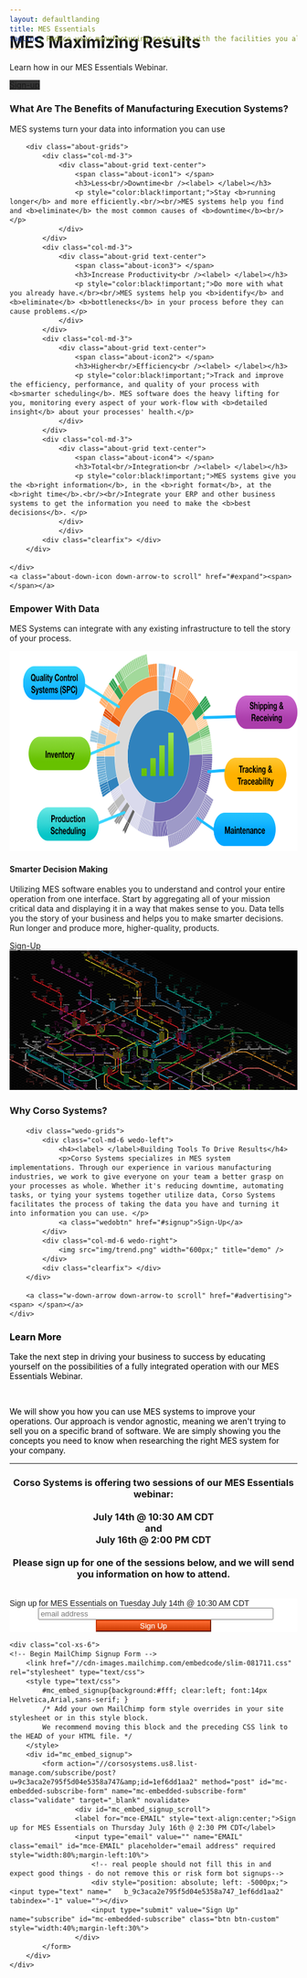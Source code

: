```yaml
---
layout: defaultlanding
title: MES Essentials
tagline: Reduce your manufacturing costs 30% with the facilities you already have.
---
```


<div id="top" class="bg" style="margin-top:-75px;">
	<div class="header-info text-center">		
		<div class="container">
			<h1><span> </span><label>MES</label> Maximizing Results<span> </span></h1>
			<p>Learn how in our MES Essentials Webinar.</p>
			<a class="big-btn" href="#signup" style="background:#333333;">Sign-up</a>
			<label class="mouse-divice"> </label>
		</div>
	</div>
</div> 

<div class="clearfix"> </div>

<div id="about" class="about">
	<div class="container">
		<div class="about-head text-center">
			<h3>What Are The <span>Benefits </span>of <span>Manufacturing Execution Systems?</span></h3>
			<p>MES systems turn your data into information you can use</p>
		</div>
					
		<div class="about-grids">
			<div class="col-md-3">
				<div class="about-grid text-center">
					<span class="about-icon1"> </span>
					<h3>Less<br/>Downtime<br /><label> </label></h3>
					<p style="color:black!important;">Stay <b>running longer</b> and more efficiently.<br/><br/>MES systems help you find and <b>eliminate</b> the most common causes of <b>downtime</b><br/></p>
				</div>
			</div>
			<div class="col-md-3">
				<div class="about-grid text-center">
					<span class="about-icon3"> </span>
					<h3>Increase Productivity<br /><label> </label></h3>
					<p style="color:black!important;">Do more with what you already have.</br><br/>MES systems help you <b>identify</b> and <b>eliminate</b> <b>bottlenecks</b> in your process before they can cause problems.</p>
				</div>
			</div>
			<div class="col-md-3">
				<div class="about-grid text-center">
					<span class="about-icon2"> </span>
					<h3>Higher<br/>Efficiency<br /><label> </label></h3>
					<p style="color:black!important;">Track and improve the efficiency, performance, and quality of your process with <b>smarter scheduling</b>. MES software does the heavy lifting for you, monitoring every aspect of your work-flow with <b>detailed insight</b> about your processes' health.</p>
				</div>
			</div>
			<div class="col-md-3">
				<div class="about-grid text-center">
					<span class="about-icon4"> </span>
					<h3>Total<br/>Integration<br /><label> </label></h3>
					<p style="color:black!important;">MES systems give you the <b>right information</b>, in the <b>right format</b>, at the <b>right time</b>.<br/><br/>Integrate your ERP and other business systems to get the information you need to make the <b>best decisions</b>. </p>
				</div>
				</div>
			<div class="clearfix"> </div>
		</div>
			
	</div>
	<a class="about-down-icon down-arrow-to scroll" href="#expand"><span> </span></a>
</div>
	
<div id="wedo" class="wedo">
	<div class="container">
		<div class="about-head text-center">
			<h3>Empower With <span>Data</span></h3>
			<p>MES Systems can integrate with any existing infrastructure to tell the story of your process. </p>
		</div>
		<div class="process-grid text-center">
			<img src="img/datapic1.png" height="350px" title="process" />
			<a class="p-down-arrow down-arrow-to scroll" href="#wedo"><span> </span></a>
		</div>
	</div>
</div>

<div id="process" class="process">
	<div class="container">
		<div class="marketing-grids">
			<div class="col-md-6 marketing-left text-left">
				<h4><label> </label>Smarter Decision Making</h4>
				<p>Utilizing MES software enables you to understand and control your entire operation from one interface. Start by aggregating all of your mission critical data and displaying it in a way that makes sense to you. Data tells you the story of your business and helps you to make smarter decisions. Run longer and produce more, higher-quality, products. </p>
				<a class="wedobtn" href="#signup">Sign-Up</a>
			</div>
			<div class="col-md-6 marketing-right">
				<img src="img/largedata.jpg" width="600px;" title="marketing" />
			</div>
			<div class="clearfix"> </div>
		</div>
		<a class="mr-down-arrow down-arrow-to scroll" href="#port"><span></span></a>
	</div>
</div>

<div id="marketing" class="marketing">
	<div class="container">
		<div class="wedo-head text-center">
			<h3>Why <span>Corso Systems?</span></h3>
		</div>
					
		<div class="wedo-grids">
			<div class="col-md-6 wedo-left">
				<h4><label> </label>Building Tools To Drive Results</h4>
				<p>Corso Systems specializes in MES system implementations. Through our experience in various manufacturing industries, we work to give everyone on your team a better grasp on your processes as whole. Whether it's reducing downtime, automating tasks, or tying your systems together utilize data, Corso Systems facilitates the process of taking the data you have and turning it into information you can use. </p>
				<a class="wedobtn" href="#signup">Sign-Up</a>
			</div>
			<div class="col-md-6 wedo-right">
				<img src="img/trend.png" width="600px;" title="demo" />
			</div>
			<div class="clearfix"> </div>
		</div>
			
		<a class="w-down-arrow down-arrow-to scroll" href="#advertising"><span> </span></a>
	</div>
</div>

<div id="process" class="process">
	<div class="container">
		<div class="about-head text-center" style="color:black!important;">
			<h3>Learn <span>More</span></h3>
			<p>Take the next step in driving your business to success by educating yourself on the possibilities of a fully integrated operation with our MES Essentials Webinar.</p>
			<br/><p>We will show you how you can use MES systems to improve your operations. Our approach is vendor agnostic, meaning we aren't trying to sell you on a specific brand of software. We are simply showing you the concepts you need to know when researching the right MES system for your company.</p>
		</div>
		<hr>
		<div class="row" style="text-align:center;" id="signup">
			<div class="col-xs-8 col-xs-offset-2">
			<h3>Corso Systems is offering two sessions of our MES Essentials webinar: <br/><br/><b>July 14th @ 10:30 AM CDT</b><br/>and<br/><b>July 16th @ 2:00 PM CDT</b><br/></br>Please sign up for one of the sessions below, and we will send you information on how to attend.</h3>
		</div>
	</div>
<br/>
<div class="row">
	<div class="col-xs-6">
		<!-- Begin MailChimp Signup Form -->
		<link href="//cdn-images.mailchimp.com/embedcode/slim-081711.css" rel="stylesheet" type="text/css">
		<style type="text/css">
			#mc_embed_signup{background:#fff; clear:left; font:14px Helvetica,Arial,sans-serif; }
			/* Add your own MailChimp form style overrides in your site stylesheet or in this style block.
	   		We recommend moving this block and the preceding CSS link to the HEAD of your HTML file. */
		</style>
		<div id="mc_embed_signup">
			<form action="//corsosystems.us8.list-manage.com/subscribe/post?u=9c3aca2e795f5d04e5358a747&amp;id=fcdfee43a2" method="post" id="mc-embedded-subscribe-form" name="mc-embedded-subscribe-form" class="validate" target="_blank" novalidate>
    				<div id="mc_embed_signup_scroll">
					<label for="mce-EMAIL" style="text-align:center;">Sign up for MES Essentials on Tuesday July 14th @ 10:30 AM CDT</label>
					<input type="email" value="" name="EMAIL" class="email" id="mce-EMAIL" placeholder="email address" required style="width:80%;margin-left:10%">
    				<!-- real people should not fill this in and expect good things - do not remove this or risk form bot signups-->
    					<div style="position: absolute; left: -5000px;"><input type="text" name="b_9c3aca2e795f5d04e5358a747_fcdfee43a2" tabindex="-1" value=""></div>
    					<input type="submit" value="Sign Up" name="subscribe" id="mc-embedded-subscribe" class="btn btn-custom" style="width:40%;margin-left:30%">
    				</div>
			</form>
		</div>
	</div>

	<div class="col-xs-6">
	<!-- Begin MailChimp Signup Form -->
		<link href="//cdn-images.mailchimp.com/embedcode/slim-081711.css" rel="stylesheet" type="text/css">
		<style type="text/css">
			#mc_embed_signup{background:#fff; clear:left; font:14px Helvetica,Arial,sans-serif; }
			/* Add your own MailChimp form style overrides in your site stylesheet or in this style block.
	   		We recommend moving this block and the preceding CSS link to the HEAD of your HTML file. */
		</style>
		<div id="mc_embed_signup">
			<form action="//corsosystems.us8.list-manage.com/subscribe/post?u=9c3aca2e795f5d04e5358a747&amp;id=1ef6dd1aa2" method="post" id="mc-embedded-subscribe-form" name="mc-embedded-subscribe-form" class="validate" target="_blank" novalidate>
    				<div id="mc_embed_signup_scroll">
					<label for="mce-EMAIL" style="text-align:center;">Sign up for MES Essentials on Thursday July 16th @ 2:30 PM CDT</label>
					<input type="email" value="" name="EMAIL" class="email" id="mce-EMAIL" placeholder="email address" required style="width:80%;margin-left:10%">
    					<!-- real people should not fill this in and expect good things - do not remove this or risk form bot signups-->
    					<div style="position: absolute; left: -5000px;"><input type="text" name="	b_9c3aca2e795f5d04e5358a747_1ef6dd1aa2" tabindex="-1" value=""></div>
    					<input type="submit" value="Sign Up" name="subscribe" id="mc-embedded-subscribe" class="btn btn-custom"  style="width:40%;margin-left:30%">
    				</div>
			</form>
		</div>
	</div>
</div>
			
<!-- start-portfolio-script-->
<script type="text/javascript" src="js/jquery.mixitup.min.js"></script>
<script type="text/javascript">
	$(function () {
		var filterList = {
		init: function () {
				$('#portfoliolist').mixitup({
					targetSelector: '.portfolio',
					filterSelector: '.filter',
					effects: ['fade'],
					easing: 'snap',
					// call the hover effect
					onMixEnd: filterList.hoverEffect()
				});				
			},
			hoverEffect: function () {
				$('#portfoliolist .portfolio').hover(
					function () {
						$(this).find('.label').stop().animate({bottom: 0}, 200, 'easeOutQuad');
						$(this).find('img').stop().animate({top: -30}, 500, 'easeOutQuad');				
					},
					function () {
						$(this).find('.label').stop().animate({bottom: -40}, 200, 'easeInQuad');
						$(this).find('img').stop().animate({top: 0}, 300, 'easeOutQuad');							
					}		
				);				
								
			}
					
		};
		
		filterList.init();
	});	
</script>
		
<style>
	.btn-custom { background-color: hsl(17, 100%, 40%) !important; background-repeat: repeat-x; filter: progid:DXImageTransform.Microsoft.gradient(startColorstr="#ff6c32", endColorstr="#cc3900"); background-image: -khtml-gradient(linear, left top, left bottom, from(#ff6c32), to(#cc3900)); background-image: -moz-linear-gradient(top, #ff6c32, #cc3900); background-image: -ms-linear-gradient(top, #ff6c32, #cc3900); background-image: -webkit-gradient(linear, left top, left bottom, color-stop(0%, #ff6c32), color-stop(100%, #cc3900)); background-image: -webkit-linear-gradient(top, #ff6c32, #cc3900); background-image: -o-linear-gradient(top, #ff6c32, #cc3900); background-image: linear-gradient(#ff6c32, #cc3900); border-color: #cc3900 #cc3900 hsl(17, 100%, 35%); color: white !important; text-shadow: 0 1px 1px rgba(255, 255, 255, 0.33); -webkit-font-smoothing: antialiased; }
</style>
	


